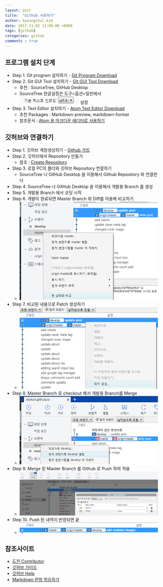 ```yaml
---
layout: post
title:  "Github 사용하기"
author: byoungchul.kim
date: 2017-11-02 13:00:00 +0900
tags: [github]
categories: github
comments : true
---
```


## 프로그램 설치 단계
* Step 1. Git program 설치하기 - [Git Program Download](https://git-scm.com/)
* Step 2. Git GUI Tool 설치하기 - [Git GUI Tool Download](https://git-scm.com/download/gui/win)
  * 추천 : SourceTree, GitHub Desktop
  * SourceTree 한글설정은 도구>옵션>일반에서 ![SourceTree option](/files/contents_imgs/sourcetree_option_utf8.png) 설정
* Step 3. Text Editor 설치하기 - [Atom Text Editor Download](https://atom.io/)
  * 추천 Packages : Markdown-preview, markdown-format
  * 참조문서 : [Atom 을 마크다운 에디터로 사용하기](http://futurecreator.github.io/2016/06/14/atom-as-markdown-editor/)


## 깃허브와 연결하기
* Step 1. 깃허브 계정생성하기 - [Github 가입](https://github.com/)
* Step 2. 깃허브에서 Repository 만들기
  * 참조 : [Create Repository](https://help.github.com/articles/create-a-repo/)
* Step 3. 로컬 PC의 폴더와 깃허브 Repository 연결하기
  * SourceTree 나 GitHub Desktop 을 이용해서 Github Repository 와 연결한다
* Step 4. SourceTree 나 GitHub Desktop 을 이용해서 개발용 Branch 를 생성
* Step 5. 개발용 Branch 에서 코딩 시작
* Step 6. 개발이 완료되면 Master Branch 와 Diff를 이용해 비교하기
  * ![diff](/files/contents_imgs/sourcetree_diff.png)
* Step 7. 비교된 내용으로 Patch 생성하기
  * ![patch](/files/contents_imgs/sourcetree_patch.png)
* Step 8. Master Branch 로 checkout 해서 개발용 Branch를 Merge
  * ![merge](/files/contents_imgs/sourcetree_merge.png)
* Step 9. Merge 된 Master Branch 를 Github 로 Push 하여 적용
  * ![push](/files/contents_imgs/sourcetree_push.png)
* Step 10. Push 된 내역이 반영되면 끝
  * ![push_end](/files/contents_imgs/sourcetree_push_ending.png)

## 참조사이트
* [도전 Contributor](http://jjeong.tistory.com/1023)
* [깃허브 가이드](https://guides.github.com/)
* [깃허브 Help](https://help.github.com/categories/bootcamp/)
* [Markdown 문법 학습하기](https://guides.github.com/features/mastering-markdown/)
